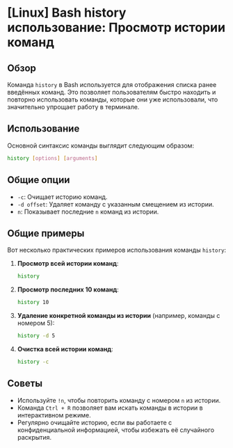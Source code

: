 # [Linux] Bash history использование: Просмотр истории команд

## Обзор
Команда `history` в Bash используется для отображения списка ранее введённых команд. Это позволяет пользователям быстро находить и повторно использовать команды, которые они уже использовали, что значительно упрощает работу в терминале.

## Использование
Основной синтаксис команды выглядит следующим образом:

```bash
history [options] [arguments]
```

## Общие опции
- `-c`: Очищает историю команд.
- `-d offset`: Удаляет команду с указанным смещением из истории.
- `n`: Показывает последние `n` команд из истории.

## Общие примеры
Вот несколько практических примеров использования команды `history`:

1. **Просмотр всей истории команд**:
   ```bash
   history
   ```

2. **Просмотр последних 10 команд**:
   ```bash
   history 10
   ```

3. **Удаление конкретной команды из истории** (например, команды с номером 5):
   ```bash
   history -d 5
   ```

4. **Очистка всей истории команд**:
   ```bash
   history -c
   ```

## Советы
- Используйте `!n`, чтобы повторить команду с номером `n` из истории.
- Команда `Ctrl + R` позволяет вам искать команды в истории в интерактивном режиме.
- Регулярно очищайте историю, если вы работаете с конфиденциальной информацией, чтобы избежать её случайного раскрытия.